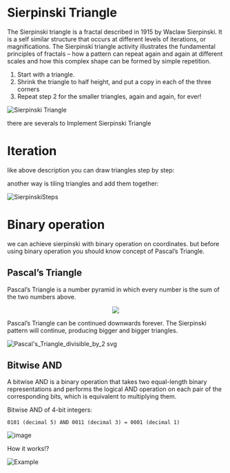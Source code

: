 # Sierpinski Triangle

The Sierpinski triangle is a fractal described in 1915 by Waclaw Sierpinski. It is a self similar structure that occurs at different levels of iterations, or magnifications.
The Sierpinski triangle activity illustrates the fundamental principles of fractals – how a pattern can repeat again and again at different scales and how this complex shape can be formed by simple repetition.

1. Start with a triangle.
2. Shrink the triangle to half height, and put a copy in each of the three corners
3. Repeat step 2 for the smaller triangles, again and again, for ever!

![Sierpinski Triangle](https://user-images.githubusercontent.com/16706911/76851352-5d509c80-685e-11ea-8028-7665835dca7d.png)

there are severals to Implement Sierpinski Triangle

# Iteration
like above description you can draw triangles step by step:

<div class="codeAndCanvas" data="SierpinskiTriangleDrawiteration.frag"></div>

another way is tiling triangles and add them together:

<div class="codeAndCanvas" data="SierpinskiTriangleIteration.frag"></div>

![SierpinskiSteps](https://user-images.githubusercontent.com/16706911/77071996-392dc080-6a02-11ea-952f-6e4e41cae086.png)



# Binary operation

we can achieve sierpinski with binary operation on coordinates.
but before using binary operation you should know concept of Pascal’s Triangle.

## Pascal’s Triangle

Pascal’s Triangle is a number pyramid in which every number is the sum of the two numbers above. 
<p align="center">
<img  src = "https://user-images.githubusercontent.com/16706911/76882629-2eebb500-6890-11ea-98f8-bbbb74f02188.gif" >
</p>

Pascal’s Triangle can be continued downwards forever. The Sierpinski pattern will continue, producing bigger and bigger triangles.

![Pascal's_Triangle_divisible_by_2 svg](https://user-images.githubusercontent.com/16706911/76882409-dae0d080-688f-11ea-8925-85f5a7fe3a31.png)

## Bitwise AND

A bitwise AND is a binary operation that takes two equal-length binary representations and performs the logical AND operation on each pair of the corresponding bits, which is equivalent to multiplying them.

Bitwise AND of 4-bit integers:
```
0101 (decimal 5) AND 0011 (decimal 3) = 0001 (decimal 1)
```
![image](https://user-images.githubusercontent.com/16706911/76884322-c6ea9e00-6892-11ea-9499-fb99adae747f.png)

How it works!?

![Example](https://user-images.githubusercontent.com/16706911/77084845-b7935e00-6a14-11ea-97a6-034742388aeb.png)

<div class="codeAndCanvas" data="SierpinskiTriangleBitwise.frag"></div>



